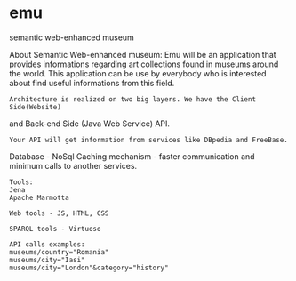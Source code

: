 emu
===

semantic web-enhanced museum

About Semantic Web-enhanced museum:
	Emu will be an application that provides informations regarding art
collections found in museums around the world. This application can be
use by everybody who is interested about find useful informations from 
this field.

	Architecture is realized on two big layers. We have the Client Side(Website)
and Back-end Side (Java Web Service) API.

	Your API will get information from services like DBpedia and FreeBase.
	
Database - NoSql
Caching mechanism - faster communication and minimum calls to another services.

	Tools:
	Jena 
	Apache Marmotta 

	Web tools - JS, HTML, CSS
	
	SPARQL tools - Virtuoso

	API calls examples:
	museums/country="Romania"
	museums/city="Iasi"
	museums/city="London"&category="history"

